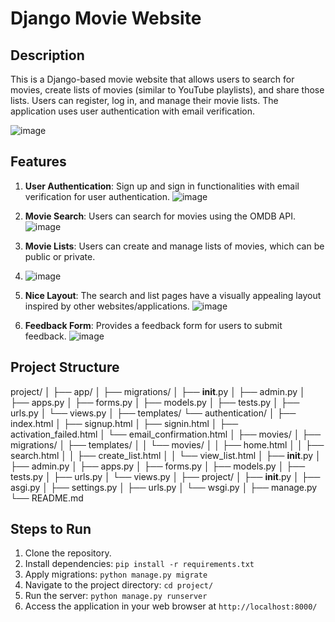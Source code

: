 # Django Movie Website

## Description

This is a Django-based movie website that allows users to search for movies, create lists of movies (similar to YouTube playlists), and share those lists. Users can register, log in, and manage their movie lists. The application uses user authentication with email verification.

![image](https://github.com/pavanuppu54/Fasal/assets/110449636/78fafce7-98b6-47bf-af36-3c08dc2d200a)

## Features

1. **User Authentication**: Sign up and sign in functionalities with email verification for user authentication.
![image](https://github.com/pavanuppu54/Fasal/assets/110449636/4433931d-e6c1-4744-87a2-51d3f852ccc8)

2. **Movie Search**: Users can search for movies using the OMDB API.
![image](https://github.com/pavanuppu54/Fasal/assets/110449636/2e3cb277-5db3-4702-8559-6f2b3db4c1f3)

3. **Movie Lists**: Users can create and manage lists of movies, which can be public or private.
4. ![image](https://github.com/pavanuppu54/Fasal/assets/110449636/7007e607-67cb-4328-9f65-f9d7783f0ade)

5. **Nice Layout**: The search and list pages have a visually appealing layout inspired by other websites/applications.
![image](https://github.com/pavanuppu54/Fasal/assets/110449636/60aff4f4-57d0-4c26-894a-a3d882d573ea)

6. **Feedback Form**: Provides a feedback form for users to submit feedback.
![image](https://github.com/pavanuppu54/Fasal/assets/110449636/55343369-9a64-4e03-abd5-ad58986df51a)

## Project Structure
project/
│
├── app/
│   ├── migrations/
│   ├── __init__.py
│   ├── admin.py
│   ├── apps.py
│   ├── forms.py
│   ├── models.py
│   ├── tests.py
│   ├── urls.py
│   └── views.py
│
├── templates/
    └── authentication/
│   ├── index.html
│   ├── signup.html
│   ├── signin.html
│   ├── activation_failed.html
│   └── email_confirmation.html
│
├── movies/
│   ├── migrations/
│   ├── templates/
│   │   └── movies/
│   │       ├── home.html
│   │       ├── search.html
│   │       ├── create_list.html
│   │       └── view_list.html
│   ├── __init__.py
│   ├── admin.py
│   ├── apps.py
│   ├── forms.py
│   ├── models.py
│   ├── tests.py
│   ├── urls.py
│   └── views.py
│
├── project/
│   ├── __init__.py
│   ├── asgi.py
│   ├── settings.py
│   ├── urls.py
│   └── wsgi.py
│
├── manage.py
└── README.md

## Steps to Run

1. Clone the repository.
2. Install dependencies: `pip install -r requirements.txt`
3. Apply migrations: `python manage.py migrate`
4. Navigate to the project directory: `cd project/`
5. Run the server: `python manage.py runserver`
6. Access the application in your web browser at `http://localhost:8000/`


